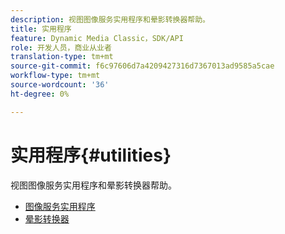 ```yaml
---
description: 视图图像服务实用程序和晕影转换器帮助。
title: 实用程序
feature: Dynamic Media Classic，SDK/API
role: 开发人员，商业从业者
translation-type: tm+mt
source-git-commit: f6c97606d7a4209427316d7367013ad9585a5cae
workflow-type: tm+mt
source-wordcount: '36'
ht-degree: 0%

---
```



# 实用程序{#utilities}

视图图像服务实用程序和晕影转换器帮助。

* [图像服务实用程序](/help/aem-is-ir-api/is-api/is-utils/utilities/c-utils-home.md)
* [晕影转换器](/help/aem-is-ir-api/utilities/c-ir-vignette-converter-vntc/c-ir-vignette-converter-vntc.md)
